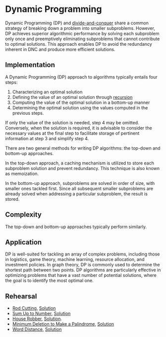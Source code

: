# Dynamic Programming

Dynamic Programming (DP) and [divide-and-conquer](../dnc) share a common strategy of breaking down a problem into smaller subproblems. However, DP achieves superior algorithmic performance by solving each subproblem only once and preemptively eliminating subproblems that cannot contribute to optimal solutions. This approach enables DP to avoid the redundancy inherent in DNC and produce more efficient solutions.

## Implementation

A Dynamic Programming (DP) approach to algorithms typically entails four steps:

1. Characterizing an optimal solution
2. Defining the value of an optimal solution through [recursion](../recursion)
3. Computing the value of the optimal solution in a bottom-up manner
4. Determining the optimal solution using the values computed in the previous steps.

If only the value of the solution is needed, step 4 may be omitted. Conversely, when the solution is required, it is advisable to consider the necessary values at the final step to facilitate storage of pertinent information at step 3 and simplify step 4.

There are two general methods for writing DP algorithms: the top-down and bottom-up approaches.

In the top-down approach, a caching mechanism is utilized to store each subproblem solution and prevent redundancy. This technique is also known as memoization.

In the bottom-up approach, subproblems are solved in order of size, with smaller ones tackled first. Since all subsequent smaller subproblems are already solved when addressing a particular subproblem, the result is stored.

## Complexity

The top-down and bottom-up approaches typically perform similarly.

## Application

DP is well-suited for tackling an array of complex problems, including those in logistics, game theory, machine learning, resource allocation, and investment policies. In graph theory, DP is commonly used to determine the shortest path between two points. DP algorithms are particularly effective in optimizing problems that have a vast number of potential solutions, where the goal is to identify the most optimal one.

## Rehearsal

* [Rod Cutting](rod_cutting_test.go), [Solution](rod_cutting.go)
* [Sum Up to Number](sum_up_to_integer_test.go), [Solution](sum_up_to_integer.go)
* [House Robber](house_robber_test.go), [Solution](house_robber.go).
* [Minimum Deletion to Make a Palindrome](minimum_deletion_to_make_palindrome_test.go), [Solution](minimum_deletion_to_make_palindrome.go)
* [Word Distance](word_distance_test.go), [Solution](word_distance.go.go)
